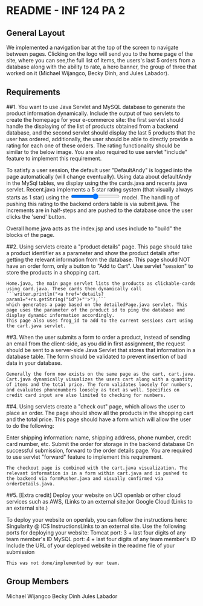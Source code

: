 # README - INF 124 PA 2

## General Layout

We implemented a navigation bar at the top of the screen to navigate between pages. Clicking on the logo will send you to the home page of the site, where you can see,the full list of items, the users's last 5 orders from a database along with the ability to rate, a hero banner, the group of three that worked on it (Michael Wijangco, Becky Dinh, and Jules Labador).

## Requirements
##1. You want to use Java Servlet and MySQL database to generate the product information dynamically. Include the output of two servlets to create the homepage for your e-commerce site: the first servlet should handle the displaying of the list of products obtained from a backend database, and the second servlet should display the last 5 products that the user has ordered, additionally, the user should be able to directly provide a rating for each one of these orders. The rating functionality should be similar to the below image. You are also required to use servlet "include" feature to implement this requirement.

  To satisfy a user session, the default user "DefaultAndy" is logged into the page automatically (will change eventually). Using data about defaultAndy in the MySql tables, we display using the the cards.java and recents.java servlet. Recent.java implements a 5 star rating system (that visually always starts as 1 star) using the <input type='range'> model. The handling of pushing this rating to the backend orders table is via submit.java. The increments are in half-steps and are pushed to the database once the user clicks the 'send' button.

  Overall home.java acts as the index.jsp and uses include to "build" the blocks of the page.

##2. Using servlets create a "product details" page. This page should take a product identifier as a parameter and show the product details after getting the relevant information from the database. This page should NOT have an order form, only a button to "Add to Cart". Use servlet "session" to store the products in a shopping cart.
    
    Home.java, the main page servlet lists the products as clickable-cards using card.java. These cards then dynamically call
    ```writer.println("<a href='details?param1="+rs.getString("id")+"'>");```
    which generates a page based on the detailedPage.java servlet. This page uses the parameter of the product id to ping the database and display dynamic information accordingly.
    This page also uses frog_id to add to the current sessions cart using the cart.java servlet.


##3. When the user submits a form to order a product, instead of sending an email from the client-side, as you did in first assignment, the request should be sent to a server-side Java Servlet that stores that information in a database table. The form should be validated to prevent insertion of bad data in your database. 

    Generally the form now exists on the same page as the cart, cart.java. 
    Cart.java dynamically visualizes the users cart along with a quantity of items and the total price. The form validates loosely for numbers, and evaluates phonenumbers loosely as text as well. Specifics on credit card input are also limited to checking for numbers.


##4. Using servlets create a "check out" page, which allows the user to place an order. The page should show all the products in the shopping cart and the total price. This page should have a form which will allow the user to do the following:

Enter shipping information: name, shipping address, phone number, credit card number, etc.
Submit the order for storage in the backend database
On successful submission, forward to the order details page. You are required to use servlet "forward" feature to implement this requirement.

    The checkout page is combined with the cart.java visualization. The relevant information is in a form within cart.java and is pushed to the backend via formPusher.java and visually confirmed via orderDetails.java.

##5. [Extra credit] Deploy your website on UCI openlab or other cloud services such as AWS,  (Links to an external site.)or Google Cloud (Links to an external site.)

To deploy your website on openlab, you can follow the instructions here: Singularity @ ICS InstructionsLinks to an external site. 
Use the following ports for deploying your website:
Tomcat port: 3 + last four digits of any team member's ID
MySQL port: 4 + last four digits of any team member's ID
Include the URL of your deployed website in the readme file of your submission

    This was not done/implemented by our team.
    
## Group Members

Michael Wijangco
Becky Dinh
Jules Labador